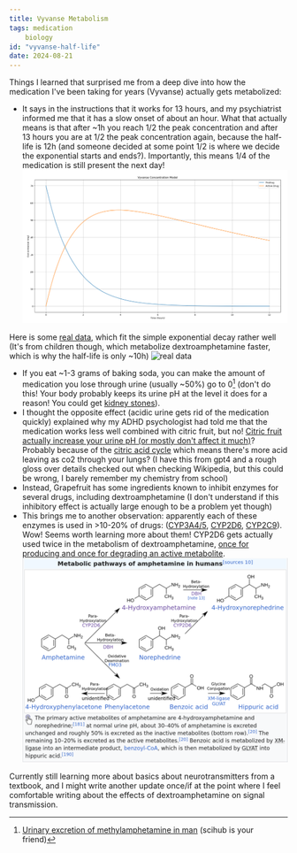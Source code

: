 ```yaml
---
title: Vyvanse Metabolism
tags: medication
    biology
id: "vyvanse-half-life"
date: 2024-08-21
---
```


Things I learned that surprised me from a deep dive into how the medication I've been taking for years (Vyvanse) actually gets metabolized:

*   It says in the instructions that it works for 13 hours, and my psychiatrist informed me that it has a slow onset of about an hour. What that actually means is that after ~1h you reach 1/2 the peak concentration and after 13 hours you are at 1/2 the peak concentration again, because the half-life is 12h (and someone decided at some point 1/2 is where we decide the exponential starts and ends?). Importantly, this means 1/4 of the medication is still present the next day! ![Simple model](/images/vivanse_metabolism.png)

Here is some [real data](https://www.ncbi.nlm.nih.gov/pmc/articles/PMC4823324/), which fit the simple exponential decay rather well (It's from children though, which metabolize dextroamphetamine faster, which is why the half-life is only ~10h) ![real data](/images/vivanse_metabolism2.png)

*   If you eat ~1-3 grams of baking soda, you can make the amount of medication you lose through urine (usually ~50%) go to 0[^1] (don't do this! Your body probably keeps its urine pH at the level it does for a reason! You could get [kidney stones](https://en.wikipedia.org/wiki/Kidney_stone_disease)). 
*   I thought the opposite effect (acidic urine gets rid of the medication quickly) explained why my ADHD psychologist had told me that the medication works less well combined with citric fruit, but no! [Citric fruit actually increase your urine pH (or mostly don't affect it much)](https://www.ncbi.nlm.nih.gov/pmc/articles/PMC5428529/)? Probably because of the [citric acid cycle](https://en.wikipedia.org/wiki/Citric_acid_cycle) which means there's more acid leaving as co2 through your lungs? (I have this from gpt4 and a rough gloss over details checked out when checking Wikipedia, but this could be wrong, I barely remember my chemistry from school)
*   Instead, Grapefruit has some ingredients known to inhibit enzymes for several drugs, including dextroamphetamine (I don't understand if this inhibitory effect is actually large enough to be a problem yet though)
*   This brings me to another observation: apparently each of these enzymes is used in >10-20% of drugs: ([CYP3A4/5](https://en.wikipedia.org/wiki/CYP3A4), [CYP2D6](https://en.wikipedia.org/wiki/CYP2D6), [CYP2C9](https://en.wikipedia.org/wiki/CYP2C9)). Wow! Seems worth learning more about them! CYP2D6 gets actually used twice in the metabolism of dextroamphetamine, [once for producing and once for degrading an active metabolite](https://en.wikipedia.org/wiki/Dextroamphetamine#Pharmacokinetics). 
![Amphetamine](/images/vivanse_metabolism3.png)

Currently still learning more about basics about neurotransmitters from a textbook, and I might write another update once/if at the point where I feel comfortable writing about the effects of dextroamphetamine on signal transmission.

[^1]: [Urinary excretion of methylamphetamine in man](https://sci-hub.st/https://www.nature.com/articles/2061260a0) (scihub is your friend)
